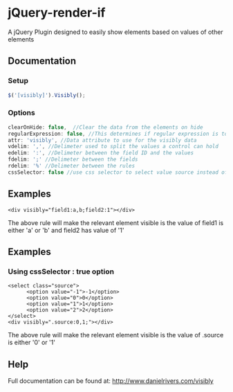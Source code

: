 jQuery-render-if
==============

A jQuery Plugin designed to easily show elements based on values of other elements

## Documentation

### Setup
```javascript
$('[visibly]').Visibly();
```


### Options
```javascript
clearOnHide: false,  //Clear the data from the elements on hide
regularExpression: false, //This determines if regular expression is to be used for the test
attr: 'visibly', //Data attribute to use for the visibly data
vdelim: ',', //Delimeter used to split the values a control can hold
edelim: ':', //Delimeter between the field ID and the values
fdelim: ';' //Delimeter between the fields
rdelim: '%' //Delimeter between the rules
cssSelector: false //use css selector to select value source instead of input name or id selector eg ".className:value"

```

## Examples

``` 
<div visibly="field1:a,b;field2:1"></div> 
```
The above rule will make the relevant element visible is the value of field1 is either 'a' or 'b' and field2 has value of '1'


## Examples

### Using cssSelector : true option
``` 
<select class="source">
	  <option value="-1">-1</option>
	  <option value="0">0</option>
	  <option value="1">1</option>
	  <option value="2">2</option>
</select>
<div visibly=".source:0,1;"></div>
```
The above rule will make the relevant element visible is the value of .source is either '0' or '1'


## Help
Full documentation can be found at: http://www.danielrivers.com/visibly
